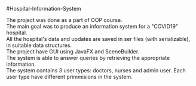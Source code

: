 #Hospital-Information-System

The project was done as a part of OOP course. <br>
The main goal was to produce an information system for a "COVID19" hospital. <br>
All the hospital's data and updates are saved in ser files (with serializable), in suitable data structures.<br>
The project have GUI using JavaFX and SceneBuilder. <br>
The system is able to answer queries by retrieving the appropriate information. <br>
The system contains 3 user types: doctors, nurses and admin user. Each user type have different primmisions in the system.
